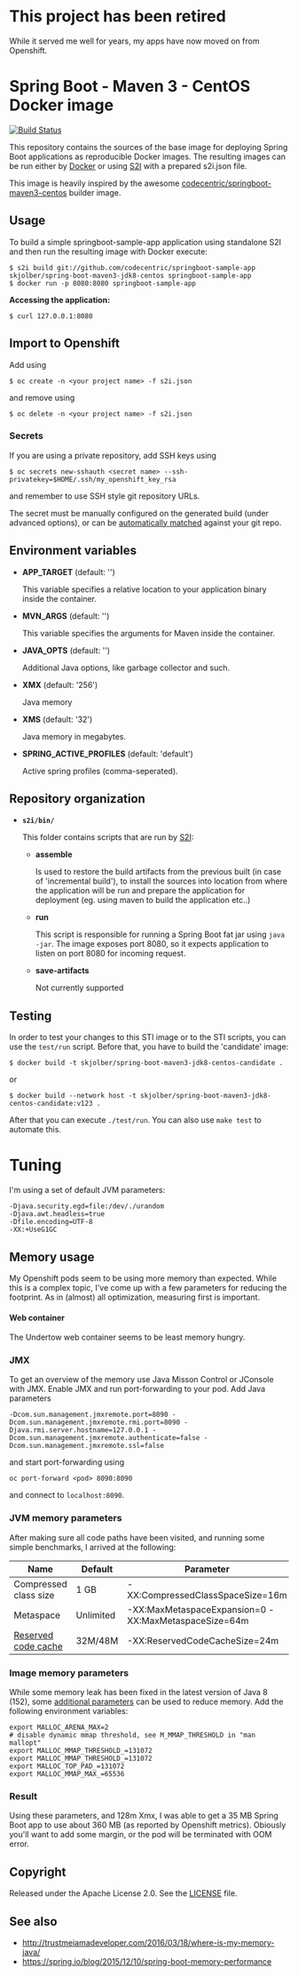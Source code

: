 # This project has been retired
While it served me well for years, my apps have now moved on from Openshift.

# Spring Boot - Maven 3 - CentOS Docker image

[![Build Status](https://travis-ci.org/codecentric/springboot-maven3-centos.svg?branch=master)](https://travis-ci.org/codecentric/springboot-maven3-centos)

This repository contains the sources of the base image for deploying Spring Boot applications as reproducible Docker images. The resulting images can be run either by [Docker](http://docker.io) or using [S2I](https://github.com/openshift/source-to-image) with a prepared s2i.json file.

This image is heavily inspired by the awesome [codecentric/springboot-maven3-centos](https://github.com/codecentric/springboot-maven3-centos) builder image.

## Usage

To build a simple springboot-sample-app application using standalone S2I and then run the resulting image with Docker execute:

```
$ s2i build git://github.com/codecentric/springboot-sample-app skjolber/spring-boot-maven3-jdk8-centos springboot-sample-app
$ docker run -p 8080:8080 springboot-sample-app
```

**Accessing the application:**

```
$ curl 127.0.0.1:8080
```

## Import to Openshift
Add using
```
$ oc create -n <your project name> -f s2i.json
```
and remove using 
```
$ oc delete -n <your project name> -f s2i.json 
```

### Secrets
If you are using a private repository, add SSH keys using

```
$ oc secrets new-sshauth <secret name> --ssh-privatekey=$HOME/.ssh/my_openshift_key_rsa
```
and remember to use SSH style git repository URLs.

The secret must be manually configured on the generated build (under advanced options), or can be [automatically matched](https://docs.openshift.com/container-platform/3.6/dev_guide/builds/build_inputs.html) against your git repo.

## Environment variables

*  **APP_TARGET** (default: '')

    This variable specifies a relative location to your application binary inside the
    container.

*  **MVN_ARGS** (default: '')

    This variable specifies the arguments for Maven inside the container.
   
*  **JAVA_OPTS** (default: '')

    Additional Java options, like garbage collector and such.

*  **XMX** (default: '256')
   
    Java memory

*  **XMS** (default: '32')
   
    Java memory in megabytes.

*  **SPRING_ACTIVE_PROFILES** (default: 'default')
   
    Active spring profiles (comma-seperated). 

## Repository organization

* **`s2i/bin/`**

  This folder contains scripts that are run by [S2I](https://github.com/openshift/source-to-image):

  *   **assemble**

      Is used to restore the build artifacts from the previous built (in case of
      'incremental build'), to install the sources into location from where the
      application will be run and prepare the application for deployment (eg.
      using maven to build the application etc..)

  *   **run**

      This script is responsible for running a Spring Boot fat jar using `java -jar`.
      The image exposes port 8080, so it expects application to listen on port
      8080 for incoming request.

  *   **save-artifacts**

      Not currently supported

## Testing

In order to test your changes to this STI image or to the STI scripts, you can use the `test/run` script. Before that, you have to build the 'candidate' image:

```
$ docker build -t skjolber/spring-boot-maven3-jdk8-centos-candidate .
```

or 

```
$ docker build --network host -t skjolber/spring-boot-maven3-jdk8-centos-candidate:v123 .
```

After that you can execute `./test/run`. You can also use `make test` to automate this.

# Tuning
I'm using a set of default JVM parameters:

    -Djava.security.egd=file:/dev/./urandom 
    -Djava.awt.headless=true 
    -Dfile.encoding=UTF-8
    -XX:+UseG1GC 

## Memory usage
My Openshift pods seem to be using more memory than expected. While this is a complex topic, I've come up with a few parameters for reducing the footprint. As in (almost) all optimization, measuring first is important.

#### Web container
The Undertow web container seems to be least memory hungry.

### JMX
To get an overview of the memory use Java Misson Control or JConsole with JMX. Enable JMX and run port-forwarding to your pod. Add Java parameters

```
-Dcom.sun.management.jmxremote.port=8090 -Dcom.sun.management.jmxremote.rmi.port=8090 -Djava.rmi.server.hostname=127.0.0.1 -Dcom.sun.management.jmxremote.authenticate=false -Dcom.sun.management.jmxremote.ssl=false
```

and start port-forwarding using

```
oc port-forward <pod> 8090:8090
```

and connect to `localhost:8090`.

### JVM memory parameters
After making sure all code paths have been visited, and running some simple benchmarks, I arrived at the following:

|Name|Default|Parameter|
|----|------|---------|
|Compressed class size|1 GB|-XX:CompressedClassSpaceSize=16m|
|Metaspace|Unlimited|-XX:MaxMetaspaceExpansion=0 -XX:MaxMetaspaceSize=64m|
|[Reserved code cache]|32M/48M|-XX:ReservedCodeCacheSize=24m|

### Image memory parameters
While some memory leak has been fixed in the latest version of Java 8 (152), some [additional parameters] can be used to reduce memory. Add the following environment variables:

    export MALLOC_ARENA_MAX=2
    # disable dynamic mmap threshold, see M_MMAP_THRESHOLD in "man mallopt"
    export MALLOC_MMAP_THRESHOLD_=131072
    export MALLOC_MMAP_THRESHOLD_=131072
    export MALLOC_TOP_PAD_=131072
    export MALLOC_MMAP_MAX_=65536

### Result
Using these parameters, and 128m Xmx, I was able to get a 35 MB Spring Boot app to use about 360 MB (as reported by Openshift metrics). Obiously you'll want to add some margin, or the pod will be terminated with OOM error.


## Copyright

Released under the Apache License 2.0. See the [LICENSE](LICENSE) file.

## See also

  * http://trustmeiamadeveloper.com/2016/03/18/where-is-my-memory-java/
  * https://spring.io/blog/2015/12/10/spring-boot-memory-performance
   
[Reserved code cache]:		https://docs.oracle.com/javase/8/embedded/develop-apps-platforms/codecache.htm
[additional parameters]:	https://stackoverflow.com/questions/26041117/growing-resident-memory-usage-rss-of-java-process
